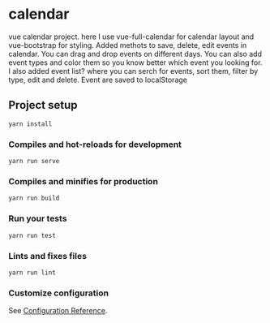 # calendar


vue calendar project. here I use vue-full-calendar for calendar layout and vue-bootstrap for styling. Added methots to save, delete, edit events in calendar. You can drag and drop events on different days. You can also add event types and color them so you know better which event you looking for. I also added event list? where you can serch for events, sort them, filter by type, edit and delete. Event are saved to localStorage

## Project setup
```
yarn install
```

### Compiles and hot-reloads for development
```
yarn run serve
```

### Compiles and minifies for production
```
yarn run build
```

### Run your tests
```
yarn run test
```

### Lints and fixes files
```
yarn run lint
```

### Customize configuration
See [Configuration Reference](https://cli.vuejs.org/config/).
